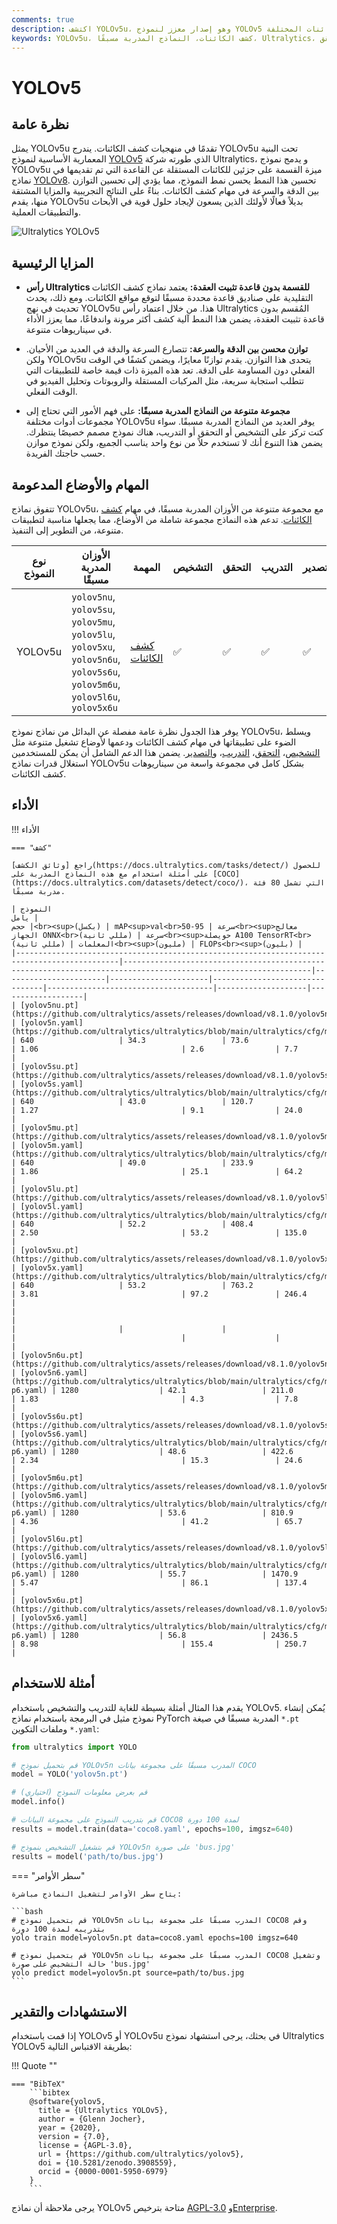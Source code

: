 ```yaml
---
comments: true
description: اكتشف YOLOv5u، وهو إصدار معزز لنموذج YOLOv5 يوفر توازنًا محسنًا بين الدقة والسرعة والعديد من النماذج المدربة مسبقًا لمهام كشف الكائنات المختلفة.
keywords: YOLOv5u، كشف الكائنات، النماذج المدربة مسبقًا، Ultralytics، التشخيص، التحقق، YOLOv5، YOLOv8، بدون قاعدة تثبيت العقدة الرئيسية، بدون قيمة الكائن، التطبيقات الفعلية، تعلم الآلة
---
```


# YOLOv5

## نظرة عامة

يمثل YOLOv5u تقدمًا في منهجيات كشف الكائنات. يندرج YOLOv5u تحت البنية المعمارية الأساسية لنموذج [YOLOv5](https://github.com/ultralytics/yolov5) الذي طورته شركة Ultralytics، و يدمج نموذج YOLOv5u ميزة القسمة على جزئين للكائنات المستقلة عن القاعدة التي تم تقديمها في نماذج [YOLOv8](yolov8.md). تحسين هذا النمط يحسن نمط النموذج، مما يؤدي إلى تحسين التوازن بين الدقة والسرعة في مهام كشف الكائنات. بناءً على النتائج التجريبية والمزايا المشتقة منها، يقدم YOLOv5u بديلاً فعالًا لأولئك الذين يسعون لإيجاد حلول قوية في الأبحاث والتطبيقات العملية.

![Ultralytics YOLOv5](https://raw.githubusercontent.com/ultralytics/assets/main/yolov5/v70/splash.png)

## المزايا الرئيسية

- **رأس Ultralytics للقسمة بدون قاعدة تثبيت العقدة:** يعتمد نماذج كشف الكائنات التقليدية على صناديق قاعدة محددة مسبقًا لتوقع مواقع الكائنات. ومع ذلك، يحدث تحديث في نهج YOLOv5u هذا. من خلال اعتماد رأس Ultralytics المُقسم بدون قاعدة تثبيت العقدة، يضمن هذا النمط آلية كشف أكثر مرونة واندفاعًا، مما يعزز الأداء في سيناريوهات متنوعة.

- **توازن محسن بين الدقة والسرعة:** تتصارع السرعة والدقة في العديد من الأحيان. ولكن YOLOv5u يتحدى هذا التوازن. يقدم توازنًا معايرًا، ويضمن كشفًا في الوقت الفعلي دون المساومة على الدقة. تعد هذه الميزة ذات قيمة خاصة للتطبيقات التي تتطلب استجابة سريعة، مثل المركبات المستقلة والروبوتات وتحليل الفيديو في الوقت الفعلي.

- **مجموعة متنوعة من النماذج المدربة مسبقًا:** على فهم الأمور التي تحتاج إلى مجموعات أدوات مختلفة YOLOv5u يوفر العديد من النماذج المدربة مسبقًا. سواء كنت تركز على التشخيص أو التحقق أو التدريب، هناك نموذج مصمم خصيصًا ينتظرك. يضمن هذا التنوع أنك لا تستخدم حلاً من نوع واحد يناسب الجميع، ولكن نموذج موازن حسب حاجتك الفريدة.

## المهام والأوضاع المدعومة

تتفوق نماذج YOLOv5u، مع مجموعة متنوعة من الأوزان المدربة مسبقًا، في مهام [كشف الكائنات](../tasks/detect.md). تدعم هذه النماذج مجموعة شاملة من الأوضاع، مما يجعلها مناسبة لتطبيقات متنوعة، من التطوير إلى التنفيذ.

| نوع النموذج | الأوزان المدربة مسبقًا                                                                                                      | المهمة                             | التشخيص | التحقق | التدريب | التصدير |
|-------------|-----------------------------------------------------------------------------------------------------------------------------|------------------------------------|---------|--------|---------|---------|
| YOLOv5u     | `yolov5nu`, `yolov5su`, `yolov5mu`, `yolov5lu`, `yolov5xu`, `yolov5n6u`, `yolov5s6u`, `yolov5m6u`, `yolov5l6u`, `yolov5x6u` | [كشف الكائنات](../tasks/detect.md) | ✅       | ✅      | ✅       | ✅       |

يوفر هذا الجدول نظرة عامة مفصلة عن البدائل من نماذج نموذج YOLOv5u، ويسلط الضوء على تطبيقاتها في مهام كشف الكائنات ودعمها لأوضاع تشغيل متنوعة مثل [التشخيص](../modes/predict.md)، [التحقق](../modes/val.md)، [التدريب](../modes/train.md)، و[التصدير](../modes/export.md). يضمن هذا الدعم الشامل أن يمكن للمستخدمين استغلال قدرات نماذج YOLOv5u بشكل كامل في مجموعة واسعة من سيناريوهات كشف الكائنات.

## الأداء

!!! الأداء

    === "كشف"

    راجع [وثائق الكشف](https://docs.ultralytics.com/tasks/detect/) للحصول على أمثلة استخدام مع هذه النماذج المدربة على [COCO](https://docs.ultralytics.com/datasets/detect/coco/)، التي تشمل 80 فئة مدربة مسبقًا.

    | النموذج                                                                                      | يامل                                                                                                           | حجم<br><sup>(بكسل) | mAP<sup>val<br>50-95 | سرعة<br><sup>معالج الجهاز ONNX<br>(مللي ثانية) | سرعة<br><sup>حويصلة A100 TensorRT<br>(مللي ثانية) | المعلمات<br><sup>(مليون) | FLOPs<br><sup>(بليون) |
    |---------------------------------------------------------------------------------------------|----------------------------------------------------------------------------------------------------------------|-----------------------|----------------------|--------------------------------|-------------------------------------|--------------------|-------------------|
    | [yolov5nu.pt](https://github.com/ultralytics/assets/releases/download/v8.1.0/yolov5nu.pt)   | [yolov5n.yaml](https://github.com/ultralytics/ultralytics/blob/main/ultralytics/cfg/models/v5/yolov5.yaml)     | 640                   | 34.3                 | 73.6                           | 1.06                                | 2.6                | 7.7               |
    | [yolov5su.pt](https://github.com/ultralytics/assets/releases/download/v8.1.0/yolov5su.pt)   | [yolov5s.yaml](https://github.com/ultralytics/ultralytics/blob/main/ultralytics/cfg/models/v5/yolov5.yaml)     | 640                   | 43.0                 | 120.7                          | 1.27                                | 9.1                | 24.0              |
    | [yolov5mu.pt](https://github.com/ultralytics/assets/releases/download/v8.1.0/yolov5mu.pt)   | [yolov5m.yaml](https://github.com/ultralytics/ultralytics/blob/main/ultralytics/cfg/models/v5/yolov5.yaml)     | 640                   | 49.0                 | 233.9                          | 1.86                                | 25.1               | 64.2              |
    | [yolov5lu.pt](https://github.com/ultralytics/assets/releases/download/v8.1.0/yolov5lu.pt)   | [yolov5l.yaml](https://github.com/ultralytics/ultralytics/blob/main/ultralytics/cfg/models/v5/yolov5.yaml)     | 640                   | 52.2                 | 408.4                          | 2.50                                | 53.2               | 135.0             |
    | [yolov5xu.pt](https://github.com/ultralytics/assets/releases/download/v8.1.0/yolov5xu.pt)   | [yolov5x.yaml](https://github.com/ultralytics/ultralytics/blob/main/ultralytics/cfg/models/v5/yolov5.yaml)     | 640                   | 53.2                 | 763.2                          | 3.81                                | 97.2               | 246.4             |
    |                                                                                             |                                                                                                                |                       |                      |                                |                                     |                    |                   |
    | [yolov5n6u.pt](https://github.com/ultralytics/assets/releases/download/v8.1.0/yolov5n6u.pt) | [yolov5n6.yaml](https://github.com/ultralytics/ultralytics/blob/main/ultralytics/cfg/models/v5/yolov5-p6.yaml) | 1280                  | 42.1                 | 211.0                          | 1.83                                | 4.3                | 7.8               |
    | [yolov5s6u.pt](https://github.com/ultralytics/assets/releases/download/v8.1.0/yolov5s6u.pt) | [yolov5s6.yaml](https://github.com/ultralytics/ultralytics/blob/main/ultralytics/cfg/models/v5/yolov5-p6.yaml) | 1280                  | 48.6                 | 422.6                          | 2.34                                | 15.3               | 24.6              |
    | [yolov5m6u.pt](https://github.com/ultralytics/assets/releases/download/v8.1.0/yolov5m6u.pt) | [yolov5m6.yaml](https://github.com/ultralytics/ultralytics/blob/main/ultralytics/cfg/models/v5/yolov5-p6.yaml) | 1280                  | 53.6                 | 810.9                          | 4.36                                | 41.2               | 65.7              |
    | [yolov5l6u.pt](https://github.com/ultralytics/assets/releases/download/v8.1.0/yolov5l6u.pt) | [yolov5l6.yaml](https://github.com/ultralytics/ultralytics/blob/main/ultralytics/cfg/models/v5/yolov5-p6.yaml) | 1280                  | 55.7                 | 1470.9                         | 5.47                                | 86.1               | 137.4             |
    | [yolov5x6u.pt](https://github.com/ultralytics/assets/releases/download/v8.1.0/yolov5x6u.pt) | [yolov5x6.yaml](https://github.com/ultralytics/ultralytics/blob/main/ultralytics/cfg/models/v5/yolov5-p6.yaml) | 1280                  | 56.8                 | 2436.5                         | 8.98                                | 155.4              | 250.7             |

## أمثلة للاستخدام

يقدم هذا المثال أمثلة بسيطة للغاية للتدريب والتشخيص باستخدام YOLOv5. يُمكن إنشاء نموذج مثيل في البرمجة باستخدام نماذج PyTorch المدربة مسبقًا في صيغة `*.pt` وملفات التكوين `*.yaml`:

```python
from ultralytics import YOLO

# قم بتحميل نموذج YOLOv5n المدرب مسبقًا على مجموعة بيانات COCO
model = YOLO('yolov5n.pt')

# قم بعرض معلومات النموذج (اختياري)
model.info()

# قم بتدريب النموذج على مجموعة البيانات COCO8 لمدة 100 دورة
results = model.train(data='coco8.yaml', epochs=100, imgsz=640)

# قم بتشغيل التشخيص بنموذج YOLOv5n على صورة 'bus.jpg'
results = model('path/to/bus.jpg')
```

=== "سطر الأوامر"

    يتاح سطر الأوامر لتشغيل النماذج مباشرة:

    ```bash
    # قم بتحميل نموذج YOLOv5n المدرب مسبقًا على مجموعة بيانات COCO8 وقم بتدريبه لمدة 100 دورة
    yolo train model=yolov5n.pt data=coco8.yaml epochs=100 imgsz=640

    # قم بتحميل نموذج YOLOv5n المدرب مسبقًا على مجموعة بيانات COCO8 وتشغيل حالة التشخيص على صورة 'bus.jpg'
    yolo predict model=yolov5n.pt source=path/to/bus.jpg
    ```

## الاستشهادات والتقدير

إذا قمت باستخدام YOLOv5 أو YOLOv5u في بحثك، يرجى استشهاد نموذج Ultralytics YOLOv5 بطريقة الاقتباس التالية:

!!! Quote ""

    === "BibTeX"
        ```bibtex
        @software{yolov5,
          title = {Ultralytics YOLOv5},
          author = {Glenn Jocher},
          year = {2020},
          version = {7.0},
          license = {AGPL-3.0},
          url = {https://github.com/ultralytics/yolov5},
          doi = {10.5281/zenodo.3908559},
          orcid = {0000-0001-5950-6979}
        }
        ```

يرجى ملاحظة أن نماذج YOLOv5 متاحة بترخيص [AGPL-3.0](https://github.com/ultralytics/ultralytics/blob/main/LICENSE) و[Enterprise](https://ultralytics.com/license).
